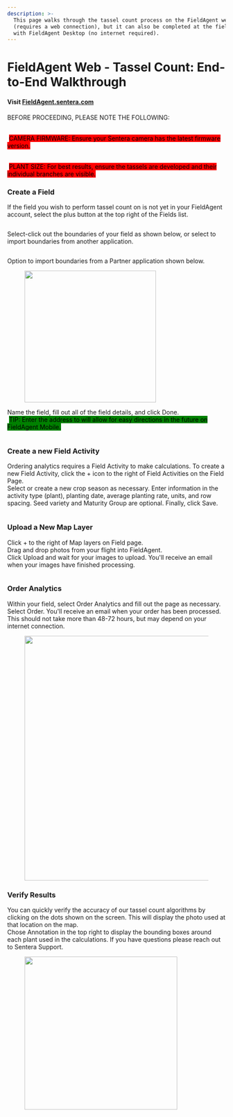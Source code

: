 ```yaml
---
description: >-
  This page walks through the tassel count process on the FieldAgent web app
  (requires a web connection), but it can also be completed at the field edge
  with FieldAgent Desktop (no internet required).
---
```


# FieldAgent Web - Tassel Count: End-to-End Walkthrough

#### Visit [FieldAgent.sentera.com](https://fieldagent.sentera.com/) <a href="#visitfieldagentsenteracom" id="visitfieldagentsenteracom"></a>

BEFORE PROCEEDING, PLEASE NOTE THE FOLLOWING:

\
<img src="https://img.zohostatic.com/zde/static/images/caution.png" alt="" data-size="line"> <mark style="background-color:red;">CAMERA FIRMWARE: Ensure your Sentera camera has the latest firmware version.</mark>

\
<img src="https://img.zohostatic.com/zde/static/images/caution.png" alt="" data-size="line"> <mark style="background-color:red;">PLANT SIZE: For best results, ensure the tassels are developed and their individual branches are visible.</mark>&#x20;

### Create a Field <a href="#create_a_field" id="create_a_field"></a>

If the field you wish to perform tassel count on is not yet in your FieldAgent account, select the plus button at the top right of the Fields list.

<div align="left"><figure><img src="../../.gitbook/assets/Add_FIeld_Plus.gif" alt=""><figcaption></figcaption></figure></div>

Select-click out the boundaries of your field as shown below, or select to import boundaries from another application.

<div align="left"><figure><img src="../../.gitbook/assets/Draw_Field_Boundaries.gif" alt=""><figcaption></figcaption></figure></div>

Option to import boundaries from a Partner application shown below.

<div align="left"><figure><img src="../../.gitbook/assets/Screen_Shot_2020_05_20_at_12_07_06_AM.png" alt="" width="303"><figcaption></figcaption></figure></div>

Name the field, fill out all of the field details, and click Done.\
<img src="https://img.zohostatic.com/zde/static/images/lights.png" alt="" data-size="line"> <mark style="background-color:green;">TIP: Enter the address to will allow for easy directions in the future on FieldAgent Mobile.</mark>

<div align="left"><figure><img src="../../.gitbook/assets/Field_Details.gif" alt=""><figcaption></figcaption></figure></div>

### Create a new Field Activity

Ordering analytics requires a Field Activity to make calculations. To create a new Field Activity, click the + icon to the right of Field Activities on the Field Page.\
Select or create a new crop season as necessary. Enter information in the activity type (plant), planting date, average planting rate, units, and row spacing. Seed variety and Maturity Group are optional. Finally, click Save.

<div align="left"><figure><img src="../../.gitbook/assets/Add_Field_Activity_Plant.gif" alt=""><figcaption></figcaption></figure></div>

### Upload a New Map Layer <a href="#upload_a_new_map_layer" id="upload_a_new_map_layer"></a>

Click + to the right of Map layers on Field page.\
Drag and drop photos from your flight into FieldAgent.\
Click Upload and wait for your images to upload. You'll receive an email when your images have finished processing.

<figure><img src="../../.gitbook/assets/Upload_Map_Layer_Final.gif" alt=""><figcaption></figcaption></figure>

### Order Analytics <a href="#order_analytics" id="order_analytics"></a>

Within your field, select Order Analytics and fill out the page as necessary. Select Order. You'll receive an email when your order has been processed. This should not take more than 48-72 hours, but may depend on your internet connection.

<div align="left"><figure><img src="../../.gitbook/assets/image (21).png" alt="" width="563"><figcaption></figcaption></figure></div>

### Verify Results <a href="#verify_results" id="verify_results"></a>

You can quickly verify the accuracy of our tassel count algorithms by clicking on the dots shown on the screen. This will display the photo used at that location on the map.\
Chose Annotation in the top right to display the bounding boxes around each plant used in the calculations.  If you have questions please reach out to Sentera Support.

<div align="left"><figure><img src="../../.gitbook/assets/image (22).png" alt="" width="352"><figcaption></figcaption></figure></div>

<div align="left"><figure><img src="../../.gitbook/assets/image (23).png" alt=""><figcaption></figcaption></figure></div>
